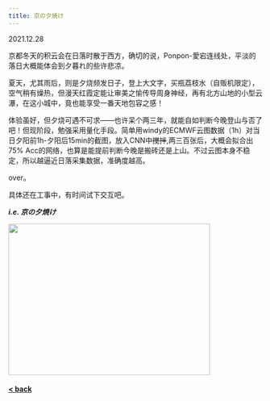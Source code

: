 ```yaml
---
title: 京の夕焼け
---
```


2021.12.28

京都冬天的积云会在日落时散于西方，确切的说，Ponpon-愛宕连线处，平淡的落日大概能体会到夕暮れ的些许悲凉。

夏天，尤其雨后，则是夕烧频发日子，登上大文字，买瓶荔枝水（自贩机限定），空气稍有燥热，但漫天红霞定能让审美之愉传导周身神经，再有北方山地的小型云瀑，在这小城中，竟也能享受一番天地包容之感！

体验虽好，但夕烧可遇不可求——也许呆个两三年，就能自如判断今晚登山与否了吧！但现阶段，勉强采用量化手段。简单用windy的ECMWF云图数据（1h）对当日夕阳前1h-夕阳后15min的截图，放入CNN中~~搅拌~~,两三百张后，大概会拟合出75% Acc的网络，也算是能提前判断今晚是搬砖还是上山。不过云图本身不稳定，所以越逼近日落采集数据，准确度越高。

over。

具体还在工事中，有时间试下交互吧。

***i.e. 京の夕焼け***

<p align="left">
  <img width="400" height="300" src="https://wzetto.github.io/wz369.github.io/images/omoi/yuyake_recog/IMG_9708.jpeg">
</p>

#### [< back](https://wzetto.github.io/wz369.github.io/omoi/omoi_main.html)
